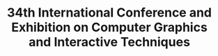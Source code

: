 ---
dateStart: 2007-08-05
dateEnd: 2007-08-09
title: "34th International Conference and Exhibition on Computer Graphics and Interactive Techniques"
venue: "SIGGRAPH 2007"
organizer:
credit: "Places & Spaces"
city: San Diego
state: CA
country: USA
pdfLink:
venueImages:
 - sm: image01.sm.jpg
   lg: image01.lg.jpg
 - sm: image02.sm.jpg
   lg: image02.lg.jpg
 - sm: image03.sm.jpg
   lg: image03.lg.jpg
---